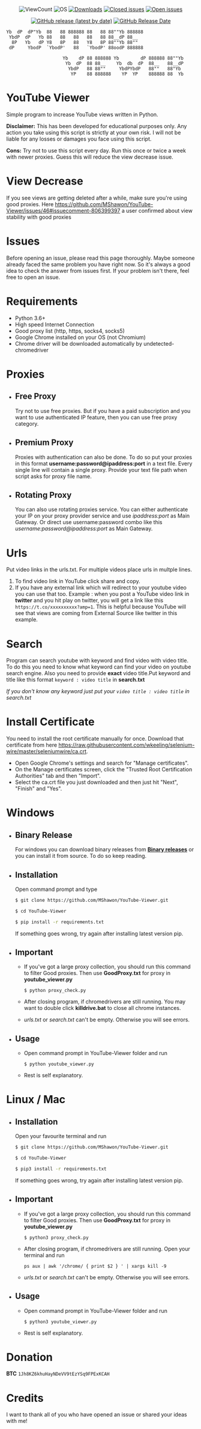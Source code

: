 <p align="center">
<img alt="ViewCount" src="https://views.whatilearened.today/views/github/MShawon/YouTube-Viewer.svg">
<img alt="OS" src="https://img.shields.io/badge/OS-Windows%20/%20Linux / Mac-success">
<a href="https://github.com/MShawon/YouTube-Viewer/releases"><img alt="Downloads" src="https://img.shields.io/github/downloads/MShawon/YouTube-Viewer/total?label=Downloads&color=success"></a>
<a href="https://github.com/MShawon/YouTube-Viewer/issues?q=is%3Aissue+is%3Aclosed"><img alt="Closed issues" src="https://img.shields.io/github/issues-closed/MShawon/YouTube-Viewer.svg"></a>
<a href="https://github.com/MShawon/YouTube-Viewer/issues?q=is%3Aissue+is%3Aopen"><img alt="Open issues" src="https://img.shields.io/github/issues/MShawon/YouTube-Viewer"></a>
</p>
<p align="center">
  <a href="https://github.com/MShawon/YouTube-Viewer/releases/latest"><img alt="GitHub release (latest by date)" src="https://img.shields.io/github/v/release/MShawon/YouTube-Viewer?color=success"></a>
  <a href="https://github.com/MShawon/YouTube-Viewer/releases/latest"><img alt="GitHub Release Date" src="https://img.shields.io/github/release-date/MShawon/YouTube-Viewer?color=success"></a>
</p>

    Yb  dP  dP"Yb  88   88 888888 88   88 88""Yb 888888
     YbdP  dP   Yb 88   88   88   88   88 88__dP 88__   
      8P   Yb   dP Y8   8P   88   Y8   8P 88""Yb 88""   
     dP     YbodP  `YbodP'   88   `YbodP' 88oodP 888888 

                         Yb    dP 88 888888 Yb        dP 888888 88""Yb 
                          Yb  dP  88 88__    Yb  db  dP  88__   88__dP 
                           YbdP   88 88""     YbdPYbdP   88""   88"Yb  
                            YP    88 888888    YP  YP    888888 88  Yb

# YouTube Viewer
Simple program to increase YouTube views written in Python.

**Disclaimer:** This has been developed for educational purposes only. Any action you take using this script is strictly at your own risk. I will not be liable for any losses or damages you face using this script.

**Cons:** Try not to use this script every day. Run this once or twice a week with newer proxies. Guess this will reduce the view decrease issue.

# View Decrease
 If you see views are getting deleted after a while, make sure you're using good proxies. Here https://github.com/MShawon/YouTube-Viewer/issues/46#issuecomment-806399397 a user confirmed about view stability with good proxies 

# Issues
 Before opening an issue, please read this page thoroughly. Maybe someone already faced the same problem you have right now. So it's always a good idea to check the answer from issues first. If your problem isn't there, feel free to open an issue.

# Requirements
 * Python 3.6+
 * High speed Internet Connection
 * Good proxy list (http, https, socks4, socks5)
 * Google Chrome installed on your OS (not Chromium)
 * Chrome driver will be downloaded automatically by undetected-chromedriver

# Proxies
* ## Free Proxy
   Try not to use free proxies. But if you have a paid subscription and you want to use authenticated IP feature, then you can use free proxy category.

* ## Premium Proxy
   Proxies with authentication can also be done. To do so put your proxies in this format **username:password@ipaddress:port** in a text file. Every single line will contain a single proxy. Provide your text file path when script asks for proxy file name.

* ## Rotating Proxy
   You can also use rotating proxies service. You can either authenticate your IP on your proxy provider service and use *ipaddress:port* as Main Gateway. Or direct use username:password combo like this *username:password@ipaddress:port* as Main Gateway.

# Urls
  Put video links in the urls.txt. For multiple videos place urls in multple lines.
  1) To find video link in YouTube click share and copy.
  2) If you have any external link which will redirect to your youtube video you can use that too. Example : when you post a YouTube video link in **twitter** and you hit play on twitter, you will get a link like this `https://t.co/xxxxxxxxxx?amp=1`. This is helpful because YouTube will see that views are coming from External Source like twitter in this example.

# Search
  Program can search youtube with keyword and find video with video title. To do this you need to know what keyword can find your video on youtube search engine. Also you need to provide **exact** video title.Put keyword and title like this format `keyword : video title` in **search.txt** 

  *If you don't know any keyword just put your `video title : video title` in search.txt* 

# Install Certificate
   You need to install the root certificate manually for once. Download that certificate from here https://raw.githubusercontent.com/wkeeling/selenium-wire/master/seleniumwire/ca.crt.
   * Open Google Chrome's settings and search for "Manage certificates".
   * On the Manage certificates screen, click the "Trusted Root Certification Authorities" tab and then "Import".
   * Select the ca.crt file you just downloaded and then just hit "Next", "Finish" and "Yes".

# Windows
* ## Binary Release

  For windows you can download binary releases from **[Binary releases](https://github.com/MShawon/YouTube-Viewer/releases)** or you can install it from source. To do so keep reading. 
  
* ## Installation 
 
  Open command prompt and type
  ```bash
  $ git clone https://github.com/MShawon/YouTube-Viewer.git

  $ cd YouTube-Viewer

  $ pip install -r requirements.txt
  ```
  If something goes wrong, try again after installing latest version pip.

* ## Important
   * If you've got a large proxy collection, you should run this command to filter Good proxies. Then use **GoodProxy.txt** for proxy in **youtube_viewer.py**
      ```
      $ python proxy_check.py
      ```

   * After closing program, if chromedrivers are still running. You may want to double click **killdrive.bat** to close all chrome instances.

   * *urls.txt* or *search.txt* can't be empty. Otherwise you will see errors.

* ## Usage
   * Open command prompt in YouTube-Viewer folder and run
        ```
        $ python youtube_viewer.py
        ```
   * Rest is self explanatory.

# Linux / Mac
* ## Installation 
 
  Open your favourite terminal and run
  ```bash
  $ git clone https://github.com/MShawon/YouTube-Viewer.git

  $ cd YouTube-Viewer

  $ pip3 install -r requirements.txt
  ```
  If something goes wrong, try again after installing latest version pip.

* ## Important
   * If you've got a large proxy collection, you should run this command to filter Good proxies. Then use **GoodProxy.txt** for proxy in **youtube_viewer.py**
        ```
        $ python3 proxy_check.py
        ```

   * After closing program, if chromedrivers are still running. Open your terminal and run 
      ```
      ps aux | awk '/chrome/ { print $2 } ' | xargs kill -9
      ```
   * *urls.txt* or *search.txt* can't be empty. Otherwise you will see errors.

* ## Usage
   * Open command prompt in YouTube-Viewer folder and run
        ```
        $ python3 youtube_viewer.py
        ```
   * Rest is self explanatory.

# Donation
 **BTC**
 `1Jh8KZ6khuHayNDeVV9tEzYSq9FPExKCAH`
 
# Credits
I want to thank all of you who have opened an issue or shared your ideas with me! 
